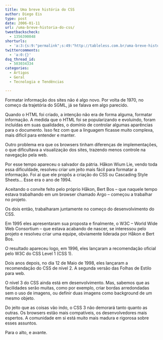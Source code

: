 ```yaml
---
title: Uma breve história do CSS
author: Diego Eis
type: post
date: 2006-01-11
url: /uma-breve-historia-do-css/
tweetbackscheck:
  - 1356390048
shorturls:
  - 'a:3:{s:9:"permalink";s:49:"http://tableless.com.br/uma-breve-historia-do-css";s:7:"tinyurl";s:26:"http://tinyurl.com/3c89m7g";s:4:"isgd";s:19:"http://is.gd/Tenuh2";}'
twittercomments:
  - 'a:0:{}'
dsq_thread_id:
  - 503034334
categories:
  - Artigos
  - Geral
  - Tecnologia e Tendências

---
```

Formatar informação dos sites não é algo novo. Por volta de 1970, no começo da trajetória do SGML, já se falava em algo parecido.

Quando o HTML foi criado, a intenção não era de forma alguma, formatar informação. A medida que o HTML foi se popularizando e evoluindo, foram incluídas em suas qualidades, o domínio de controlar algumas aparências para o documento. Isso fez com que a linguagem ficasse muito complexa, mais dificil para entender e manter.
  
Outro problema era que os browsers tinham diferenças de implementações, o que dificultava a visualização dos sites, trazendo menos controle na navegação pela web.

Por esse tempo apareceu o salvador da pátria. Håkon Wium Lie, vendo toda essa dificuldade, resolveu criar um jeito mais fácil para formatar a informação. Foi aí que ele propôs a criação do CSS ou Cascading Style Sheets&#8230; Esse era o ano de 1994.
  
Aceitando o convite feito pelo próprio Håkon, Bert Bos &#8211; que naquele tempo estava trabalhando em um browser chamado Argo – começou a trabalhar no projeto.
  
Os dois então, trabalharam juntamente no começo do desenvolvimento do CSS.

Em 1995 eles apresentaram sua proposta e finalmente, o W3C – World Wide Web Consortium – que estava acabando de nascer, se interessou pelo projeto e resolveu criar uma equipe, obviamente liderada por Håkon e Bert Bos.
  
O resultado apareceu logo, em 1996, eles lançaram a recomendação oficial pelo W3C do CSS Level 1 (CSS 1).
  
Dois anos depois, no dia 12 de Maio de 1998, eles lançaram a recomendação do CSS de nível 2. A segunda versão das Folhas de Estilo para web.
  
O nível 3 do CSS ainda está em desenvolvimento. Mas, sabemos que as facilidades serão muitas, como por exemplo, criar bordas arredondadas sem o uso de imagens, ou definir duas imagens como background de um mesmo objeto.

Do jeito que as coisas vão indo, o CSS 3 não demorará tanto quanto as outras. Os browsers estão mais compatíveis, os desenvolvedores mais espertos. A comunidade em si está muito mais madura e rigorosa sobre esses assuntos.

Para o alto, e avante.